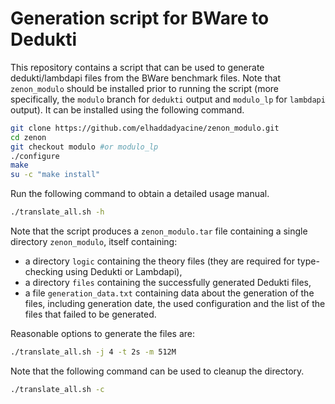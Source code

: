 Generation script for BWare to Dedukti
======================================

This repository contains a script that can be used to generate dedukti/lambdapi files
from the BWare benchmark files. Note that `zenon_modulo` should be installed
prior to running the script (more specifically, the `modulo` branch for `dedukti` output and `modulo_lp` for `lambdapi` output). It can
be installed using the following command.
```bash
git clone https://github.com/elhaddadyacine/zenon_modulo.git
cd zenon
git checkout modulo #or modulo_lp
./configure
make
su -c "make install"
```

Run the following command to obtain a detailed usage manual.
```bash
./translate_all.sh -h
```

Note that the script produces a `zenon_modulo.tar` file containing a single
directory `zenon_modulo`, itself containing:
 - a directory `logic` containing the theory files (they are required for
   type-checking using Dedukti or Lambdapi),
 - a directory `files` containing the successfully generated Dedukti files,
 - a file `generation_data.txt` containing data about the generation of the
   files, including generation date, the used configuration and the list of
   the files that failed to be generated.

Reasonable options to generate the files are:
```bash
./translate_all.sh -j 4 -t 2s -m 512M
```

Note that the following command can be used to cleanup the directory.
```bash
./translate_all.sh -c
```
